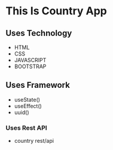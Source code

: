 <!--This Country App--> 
# This Is Country App 
## Uses Technology   
- HTML
- CSS  
- JAVASCRIPT  
- BOOTSTRAP  
## Uses Framework  
- useState()
- useEffect()  
- uuid()  
### Uses Rest API  
- country rest/api

